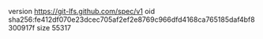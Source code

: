 version https://git-lfs.github.com/spec/v1
oid sha256:fe412df070e23dcec705af2ef2e8769c966dfd4168ca765185daf4bf8300917f
size 55317
